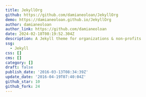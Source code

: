 ```yaml
---
title: JekyllOrg
github: https://github.com/damianeoloan/JekyllOrg
demo: https://damianeoloan.github.io/JekyllOrg
author: damianeoloan
author_link: https://github.com/damianeoloan
date: 2024-02-18T08:19:52.304Z
description: A Jekyll theme for organizations & non-profits
ssg:
  - Jekyll
css: []
cms: []
category: []
draft: false
publish_date: '2016-03-13T08:34:39Z'
update_date: '2016-04-19T07:40:04Z'
github_star: 10
github_fork: 24
---
```

